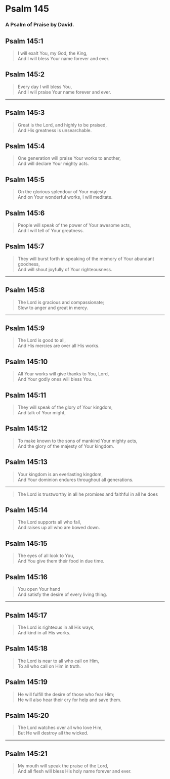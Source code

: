 # Psalm 145

### A Psalm of Praise by David.

## Psalm 145:1

> I will exalt You, my God, the King,  
> And I will bless Your name forever and ever.

## Psalm 145:2

> Every day I will bless You,  
> And I will praise Your name forever and ever.

---

## Psalm 145:3

> Great is the Lord, and highly to be praised,  
> And His greatness is unsearchable.

## Psalm 145:4

> One generation will praise Your works to another,  
> And will declare Your mighty acts.

## Psalm 145:5

> On the glorious splendour of Your majesty  
> And on Your wonderful works, I will meditate.

## Psalm 145:6

> People will speak of the power of Your awesome acts,  
> And I will tell of Your greatness.

## Psalm 145:7

> They will burst forth in speaking of the memory of Your abundant goodness,  
> And will shout joyfully of Your righteousness.

---

## Psalm 145:8

> The Lord is gracious and compassionate;  
> Slow to anger and great in mercy.

---

## Psalm 145:9

> The Lord is good to all,  
> And His mercies are over all His works.

## Psalm 145:10

> All Your works will give thanks to You, Lord,  
> And Your godly ones will bless You.

## Psalm 145:11

> They will speak of the glory of Your kingdom,  
> And talk of Your might,

## Psalm 145:12

> To make known to the sons of mankind Your mighty acts,  
> And the glory of the majesty of Your kingdom.

## Psalm 145:13

> Your kingdom is an everlasting kingdom,  
> And Your dominion endures throughout all generations.

---

> The Lord is trustworthy in all he promises
> and faithful in all he does

## Psalm 145:14

> The Lord supports all who fall,  
> And raises up all who are bowed down.

## Psalm 145:15

> The eyes of all look to You,  
> And You give them their food in due time.

## Psalm 145:16

> You open Your hand  
> And satisfy the desire of every living thing.

---

## Psalm 145:17

> The Lord is righteous in all His ways,  
> And kind in all His works.

## Psalm 145:18

> The Lord is near to all who call on Him,  
> To all who call on Him in truth.

## Psalm 145:19

> He will fulfill the desire of those who fear Him;  
> He will also hear their cry for help and save them.

## Psalm 145:20

> The Lord watches over all who love Him,  
> But He will destroy all the wicked.

---

## Psalm 145:21

> My mouth will speak the praise of the Lord,  
> And all flesh will bless His holy name forever and ever.
